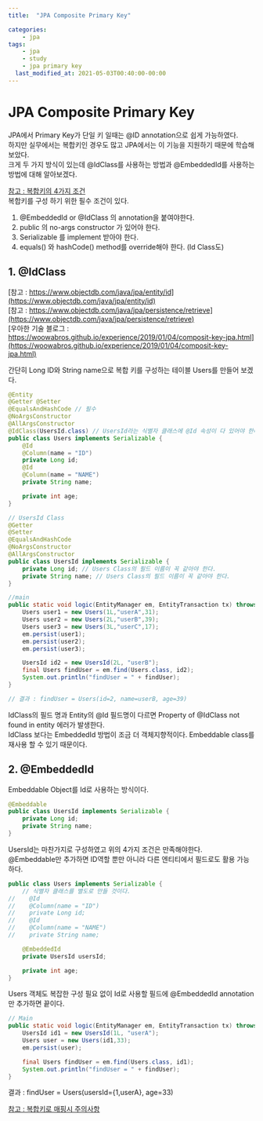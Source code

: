 ```yaml
---
title:  "JPA Composite Primary Key"

categories:
	- jpa
tags:
	- jpa
	- study
	- jpa primary key
  last_modified_at: 2021-05-03T00:40:00-00:00
---
```


# JPA Composite Primary Key
JPA에서 Primary Key가 단일 키 일때는 @ID annotation으로 쉽게 가능하였다.   
하지만 실무에서는 복합키인 경우도 많고 JPA에서는 이 기능을 지원하기 때문에 학습해 보았다.   
크게 두 가지 방식이 있는데 @IdClass를 사용하는 방법과 @EmbeddedId를 사용하는 방법에 대해 알아보겠다.   

[참고 : 복합키의 4가지 조건 ](https://www.programmergirl.com/jpa-hibernate-identifiers/)   
복합키를 구성 하기 위한 필수 조건이 있다.   
1. @EmbeddedId or @IdClass 의 annotation을 붙여야한다.
2. public 의 no-args constructor 가 있어야 한다.
3. Serializable 를 implement 받아야 한다.
4. equals() 와 hashCode() method를 override해야 한다. (Id Class도)

## 1. @IdClass 
[참고 : https://www.objectdb.com/java/jpa/entity/id](https://www.objectdb.com/java/jpa/entity/id)   
[참고 : https://www.objectdb.com/java/jpa/persistence/retrieve](https://www.objectdb.com/java/jpa/persistence/retrieve)    
[우아한 기술 블로그 : https://woowabros.github.io/experience/2019/01/04/composit-key-jpa.html](https://woowabros.github.io/experience/2019/01/04/composit-key-jpa.html)    

간단히 Long ID와 String name으로 복합 키를 구성하는 테이블 Users를 만들어 보겠다.    
```java
@Entity
@Getter @Setter
@EqualsAndHashCode // 필수
@NoArgsConstructor
@AllArgsConstructor
@IdClass(UsersId.class) // UsersId라는 식별자 클래스에 @Id 속성이 다 있어야 한다.
public class Users implements Serializable {
    @Id
    @Column(name = "ID")
    private Long id;
    @Id
    @Column(name = "NAME")
    private String name;

    private int age;
}

// UsersId Class
@Getter
@Setter
@EqualsAndHashCode
@NoArgsConstructor
@AllArgsConstructor
public class UsersId implements Serializable {
    private Long id; // Users Class의 필드 이름이 꼭 같아야 한다.
    private String name; // Users Class의 필드 이름이 꼭 같아야 한다.
}

//main
public static void logic(EntityManager em, EntityTransaction tx) throws Exception {
    Users user1 = new Users(1L,"userA",31);
    Users user2 = new Users(2L,"userB",39);
    Users user3 = new Users(3L,"userC",17);
    em.persist(user1);
    em.persist(user2);
    em.persist(user3);

    UsersId id2 = new UsersId(2L, "userB");
    final Users findUser = em.find(Users.class, id2);
    System.out.println("findUser = " + findUser);
}

// 결과 : findUser = Users(id=2, name=userB, age=39)
```

IdClass의 필드 명과 Entity의 @Id 필드명이 다르면 Property of @IdClass not found in entity 에러가 발생한다.   
IdClass 보다는 EmbeddedId 방법이 조금 더 객체지향적이다. Embeddable class를 재사용 할 수 있기 때문이다.   

## 2. @EmbeddedId
Embeddable Object를 Id로 사용하는 방식이다.    
```java
@Embeddable
public class UsersId implements Serializable {
    private Long id;
    private String name;
}
```
UsersId는 마찬가지로 구성하였고 위의 4가지 조건은 만족해야한다.    
@Embeddable만 추가하면 ID역할 뿐만 아니라 다른 엔티티에서 필드로도 활용 가능하다.   
```java
public class Users implements Serializable {
    // 식별자 클래스를 별도로 만들 것이다.
//    @Id
//    @Column(name = "ID")
//    private Long id;
//    @Id
//    @Column(name = "NAME")
//    private String name;

    @EmbeddedId
    private UsersId usersId;

    private int age;
}
```
Users 객체도 복잡한 구성 필요 없이 Id로 사용할 필드에 @EmbeddedId annotation만 추가하면 끝이다.   

```java
// Main
public static void logic(EntityManager em, EntityTransaction tx) throws Exception {
    UsersId id1 = new UsersId(1L, "userA");
    Users user = new Users(id1,33);
    em.persist(user);

    final Users findUser = em.find(Users.class, id1);
    System.out.println("findUser = " + findUser);
}
```
결과 : findUser = Users(usersId={1,userA}, age=33)   

[참고 : 복합키로 매핑시 주의사항](https://medium.com/@SlackBeck/jpa-joincolumns-%EC%82%AC%EC%9A%A9%EC%8B%9C-%EC%A3%BC%EC%9D%98-%EC%82%AC%ED%95%AD-7bc22b98ed9b)   
